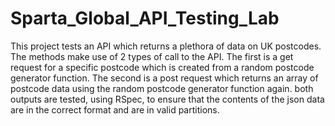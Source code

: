 # Sparta_Global_API_Testing_Lab

This project tests an API which returns a plethora of data on UK postcodes. The methods make use of 2 types of call to the API. The first is a get request for a specific postcode which is created from a random postcode generator function. The second is a post request which returns an array of postcode data using the random postcode generator function again. both outputs are tested, using RSpec, to ensure that the contents of the json data are in the correct format and are in valid partitions.
